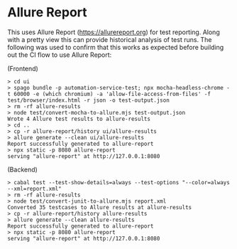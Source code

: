 # Allure Report

This uses Allure Report (https://allurereport.org) for test reporting. Along with a pretty view this can provide historical analysis of test runs. The following was used to confirm that this works as expected before building out the CI flow to use Allure Report:

(Frontend)

```shell
> cd ui
> spago bundle -p automation-service-test; npx mocha-headless-chrome -t 60000 -e (which chromium) -a 'allow-file-access-from-files' -f test/browser/index.html -r json -o test-output.json
> rm -rf allure-results
> node test/convert-mocha-to-allure.mjs test-output.json
Wrote 4 Allure test results to allure-results
> cd ..
> cp -r allure-report/history ui/allure-results
> allure generate --clean ui/allure-results
Report successfully generated to allure-report
> npx static -p 8080 allure-report
serving "allure-report" at http://127.0.0.1:8080
```

(Backend)

```shell
> cabal test --test-show-details=always --test-options "--color=always --xml=report.xml"
> rm -rf allure-results
> node test/convert-junit-to-allure.mjs report.xml
Converted 35 testcases to Allure results at allure-results
> cp -r allure-report/history allure-results
> allure generate --clean allure-results
Report successfully generated to allure-report
> npx static -p 8080 allure-report
serving "allure-report" at http://127.0.0.1:8080
```

